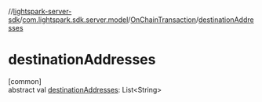 //[lightspark-server-sdk](../../../index.md)/[com.lightspark.sdk.server.model](../index.md)/[OnChainTransaction](index.md)/[destinationAddresses](destination-addresses.md)

# destinationAddresses

[common]\
abstract val [destinationAddresses](destination-addresses.md): List&lt;String&gt;
